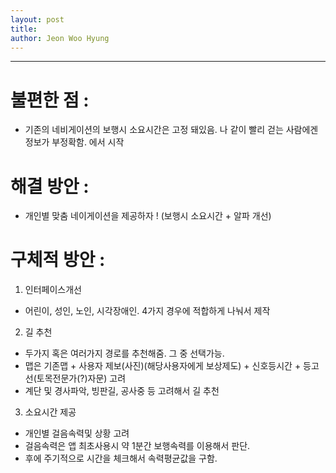 ```yaml
---
layout: post
title: 
author: Jeon Woo Hyung
---
```


------

# 불편한 점 : 
* 기존의 네비게이션의 보행시 소요시간은 고정 돼있음. 나 같이 빨리 걷는 사람에겐 정보가 부정확함. 에서 시작


# 해결 방안 : 
* 개인별 맞춤 네이게이션을 제공하자 ! (보행시 소요시간 + 알파 개선) 


# 구체적 방안 : 

1. 인터페이스개선 
* 어린이, 성인, 노인, 시각장애인.  4가지 경우에 적합하게 나눠서 제작


2. 길 추천
* 두가지 혹은 여러가지 경로를 추천해줌. 그 중 선택가능. 
* 맵은 기존맵 + 사용자 제보(사진)(해당사용자에게 보상제도) + 신호등시간 + 등고선(토목전문가(?)자문) 고려
* 계단 및 경사파악, 빙판길, 공사중 등 고려해서 길 추천


3. 소요시간 제공 
* 개인별 걸음속력및 상황 고려
* 걸음속력은 앱 최초사용시 약 1분간 보행속력를 이용해서 판단.
* 후에 주기적으로 시간을 체크해서 속력평균값을 구함.
